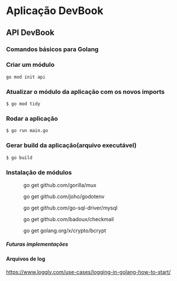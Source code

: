 # Aplicação DevBook

## API DevBook

### Comandos básicos para Golang

### Criar um módulo

`go mod init api`

### Atualizar o módulo da aplicação com os novos imports

`$ go mod tidy`

### Rodar a aplicação

`$ go run main.go`

### Gerar build da aplicação(arquivo executável)

`$ go build`

### Instalação de módulos

<ul>
  <ol>go get github.com/gorilla/mux</ol>
  <ol>go get github.com/joho/godotenv</ol>
  <ol>go get github.com/go-sql-driver/mysql</ol>
  <ol>go get github.com/badoux/checkmail</ol>
  <ol>go get golang.org/x/crypto/bcrypt</ol>
</ul>

##### Futuras implementações

#### Arquivos de log

https://www.loggly.com/use-cases/logging-in-golang-how-to-start/
